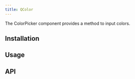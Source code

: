 ```yaml
---
title: QColor
---
```


The ColorPicker component provides a method to input colors.

## Installation
<doc-installation components="QColor" />

## Usage
<doc-example title="Basic" file="QColor/Basic" />

<doc-example title="Dark" file="QColor/Dark" dark />

<doc-example title="Default Value" file="QColor/DefaultValue" />

<doc-example title="Format Model" file="QColor/FormatModel" />

<doc-example title="Inline" file="QColor/Inline" />

<doc-example title="Disable" file="QColor/Disable" />

<doc-example title="Readonly" file="QColor/Readonly" />

<doc-example title="Input" file="QColor/Input" />

## API
<doc-api file="QColor" />
